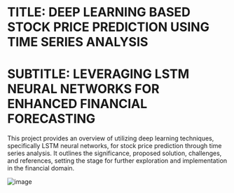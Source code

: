 # TITLE: DEEP LEARNING BASED STOCK PRICE PREDICTION USING TIME SERIES ANALYSIS
# SUBTITLE: LEVERAGING LSTM NEURAL NETWORKS FOR ENHANCED FINANCIAL FORECASTING
This project provides an overview of utilizing deep learning techniques, specifically LSTM neural networks, for stock price prediction through time series analysis. It outlines the significance, proposed solution, challenges, and references, setting the stage for further exploration and implementation in the financial domain.

![image](https://github.com/user-attachments/assets/cf8737ac-70e4-4af0-9775-06b07235bc69)
